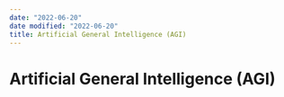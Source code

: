 ```yaml
---
date: "2022-06-20"
date modified: "2022-06-20"
title: Artificial General Intelligence (AGI)
---
```


# Artificial General Intelligence (AGI)
